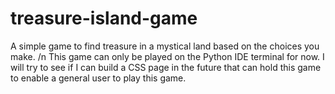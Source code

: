 # treasure-island-game
A simple game to find treasure in a mystical land based on the choices you make. /n
This game can only be played on the Python IDE terminal for now. 
I will try to see if I can build a CSS page in the future that can hold this game to enable a general user to play this game. 

